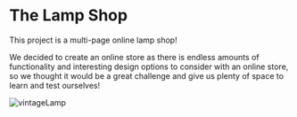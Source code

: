 <h1>The Lamp Shop</h1>

This project is a multi-page online lamp shop!

We decided to create an online store as there is endless amounts of functionality and interesting design 
options to consider with an online store, so we thought it would be a great challenge and give us plenty of space to learn and test ourselves!


![vintageLamp](https://github.com/user-attachments/assets/dad20990-13eb-4d6e-b764-6de7d333f007)
